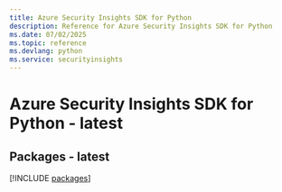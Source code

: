 ```yaml
---
title: Azure Security Insights SDK for Python
description: Reference for Azure Security Insights SDK for Python
ms.date: 07/02/2025
ms.topic: reference
ms.devlang: python
ms.service: securityinsights
---
```

# Azure Security Insights SDK for Python - latest
## Packages - latest
[!INCLUDE [packages](security-insights-index.md)]